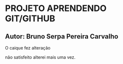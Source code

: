 #    PROJETO APRENDENDO GIT/GITHUB

## Autor: Bruno Serpa Pereira Carvalho

O caique fez alteração

não satisfeito alterei mais uma vez.
